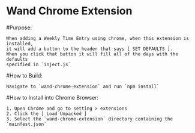 
Wand Chrome Extension
=====================

#Purpose: 

	When adding a Weekly Time Entry using chrome, when this extension is installed, 
	it will add a button to the header that says [ SET DEFAULTS ]. 
	When you click that button it will fill all of the days with the defaults 
	specified in `inject.js`

#How to Build: 

	Navigate to `wand-chrome-extension` and run `npm install`

#How to Install into Chrome Browser:

	1. Open Chrome and go to setting > extensions
	2. Click the [ Load Unpacked ] 
	3. Select the `wand-chrome-extension` directory containing the `mainfest.json`
	